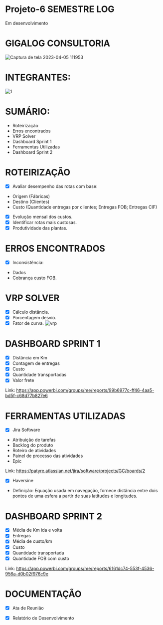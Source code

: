 # Projeto-6 SEMESTRE LOG
Em desenvolvimento
# GIGALOG CONSULTORIA
![Captura de tela 2023-04-05 111953](https://user-images.githubusercontent.com/128760874/231186365-5281e35b-86e7-443b-8e05-a67aecf7fc8e.png)
# INTEGRANTES:
![1](https://user-images.githubusercontent.com/128760874/234589694-5da80001-bf29-400e-8a55-3d4eabfd7dac.png)
# SUMÁRIO:
- Roteirização
- Erros encontrados
- VRP Solver
- Dashboard Sprint 1
- Ferramentas Utilizadas
- Dashboard Sprint 2
# ROTEIRIZAÇÃO
- [x] Avaliar desempenho das rotas com base:
- Origem (Fábricas)
- Destino (Clientes) 
- Custo (Quantidade entregas por clientes; Entregas FOB; Entregas CIF)
- [x] Evolução mensal dos custos. 
- [x] Identificar rotas mais custosas.
- [x] Produtividade das plantas.
# ERROS ENCONTRADOS
- [x] Inconsistência:
- Dados
- Cobrança custo FOB.
# VRP SOLVER
- [X] Cálculo distância.
- [x] Porcentagem desvio.
- [x] Fator de curva. 
![vrp](https://user-images.githubusercontent.com/128760874/234572832-53f96087-3c20-409d-ba97-268d1a4a61b6.png)
# DASHBOARD SPRINT 1
- [x] Distância em Km
- [x] Contagem de entregas
- [x] Custo
- [x] Quantidade transportadas 
- [x] Valor frete  

Link: https://app.powerbi.com/groups/me/reports/99b6977c-ff46-4aa5-bd5f-c68d77b827e6
# FERRAMENTAS UTILIZADAS
- [x] Jira Software 
- Atribuição de tarefas
- Backlog do produto
- Roteiro de atividades
- Painel de processo das atividades
- Epic

Link: https://patyre.atlassian.net/jira/software/projects/GC/boards/2
- [x] Haversine
- Definição: Equação usada em navegação, fornece distância entre dois pontos de uma esfera a partir de suas latitudes e longitudes. 
 # DASHBOARD SPRINT 2
 - [x] Média de Km ida e volta
 - [x] Entregas 
 - [x] Média de custo/km
 - [x] Custo
 - [x] Quantidade transportada
 - [x] Quantidade FOB com custo 
 
 Link: https://app.powerbi.com/groups/me/reports/6161dc74-553f-4536-956a-d0b02f976c9e
# DOCUMENTAÇÃO
- [x] Ata de Reunião
- [x] Relatório de Desenvolvimento




